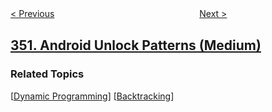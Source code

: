 <!--|This file generated by command(leetcode description); DO NOT EDIT.    |-->
<!--+----------------------------------------------------------------------+-->
<!--|@author    openset <openset.wang@gmail.com>                           |-->
<!--|@link      https://github.com/openset                                 |-->
<!--|@home      https://github.com/openset/leetcode                        |-->
<!--+----------------------------------------------------------------------+-->

[< Previous](../intersection-of-two-arrays-ii "Intersection of Two Arrays II")
　　　　　　　　　　　　　　　　
[Next >](../data-stream-as-disjoint-intervals "Data Stream as Disjoint Intervals")

## [351. Android Unlock Patterns (Medium)](https://leetcode.com/problems/android-unlock-patterns "安卓系统手势解锁")



### Related Topics
  [[Dynamic Programming](../../tag/dynamic-programming/README.md)]
  [[Backtracking](../../tag/backtracking/README.md)]
